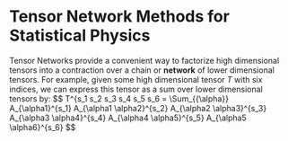 # Tensor Network Methods for Statistical Physics
Tensor Networks provide a convenient way to factorize high dimensional tensors into a contraction over a chain or **network** of lower dimensional tensors. For example,
given some high dimensional tensor $`T`$ with six indices, we can express this tensor as a sum over lower dimensional tensors by:
$$
  T^{s_1 s_2 s_3 s_4 s_5 s_6 = \Sum_{{\alpha}} A_{\alpha1}^{s_1} A_{\alpha1 \alpha2}^{s_2} A_{\alpha2 \alpha3}^{s_3} A_{\alpha3 \alpha4}^{s_4} A_{\alpha4 \alpha5}^{s_5} A_{\alpha5 \alpha6}^{s_6}
$$
